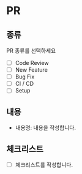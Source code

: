 # PR

## 종류

PR 종류를 선택하세요

- [ ] Code Review
- [ ] New Feature
- [ ] Bug Fix
- [ ] CI / CD
- [ ] Setup

## 내용

- 내용명: 내용을 작성합니다.

## 체크리스트

- [ ] 체크리스트를 작성합니다.